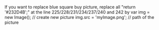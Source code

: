 If you want to replace blue square buy picture, replace all "return  '#232D4B';" at the line 225/228/231/234/237/240 and 242
by      var img = new Image();   // create new picture
        img.src = 'myImage.png'; // path of the picture